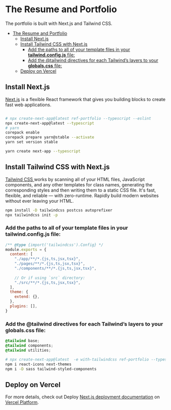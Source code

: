 # The Resume and Portfolio
The portfolio is built with Next.js and Tailwind CSS. 

- [The Resume and Portfolio](#the-resume-and-portfolio)
  - [Install Next.js](#install-nextjs)
  - [Install Tailwind CSS with Next.js](#install-tailwind-css-with-nextjs)
    - [Add the paths to all of your template files in your **tailwind.config.js** file:](#add-the-paths-to-all-of-your-template-files-in-your-tailwindconfigjs-file)
    - [Add the @tailwind directives for each Tailwind’s layers to your **globals.css** file:](#add-the-tailwind-directives-for-each-tailwinds-layers-to-your-globalscss-file)
  - [Deploy on Vercel](#deploy-on-vercel)


## Install Next.js
[Next.js](https://nextjs.org/docs/getting-started) is a flexible React framework that gives you building blocks to create fast web applications.

```bash

# npx create-next-app@latest ref-portfolio --typescript --eslint
npx create-next-app@latest --typescript
# yarn
corepack enable
corepack prepare yarn@stable --activate
yarn set version stable

yarn create next-app --typescript 
```

## Install Tailwind CSS with Next.js
[Tailwind CSS ](https://tailwindcss.com/docs/guides/nextjs)works by scanning all of your HTML files, JavaScript components, and any other templates for class names, generating the corresponding styles and then writing them to a static CSS file.
It's fast, flexible, and reliable — with zero-runtime.
Rapidly build modern websites without ever leaving your HTML.

```bash
npm install -D tailwindcss postcss autoprefixer
npx tailwindcss init -p
```
### Add the paths to all of your template files in your **tailwind.config.js** file:
```js
/** @type {import('tailwindcss').Config} */
module.exports = {
  content: [
    "./app/**/*.{js,ts,jsx,tsx}",
    "./pages/**/*.{js,ts,jsx,tsx}",
    "./components/**/*.{js,ts,jsx,tsx}",
 
    // Or if using `src` directory:
    "./src/**/*.{js,ts,jsx,tsx}",
  ],
  theme: {
    extend: {},
  },
  plugins: [],
}

```
### Add the @tailwind directives for each Tailwind’s layers to your **globals.css** file:
```css
@tailwind base;
@tailwind components;
@tailwind utilities;
```

```bash
# npx create-next-app@latest  -e with-tailwindcss ref-portfolio --typescript
npm i react-icons next-themes
npm i -D sass tailwind-styled-components
```
## Deploy on Vercel

For more details, check out Deploy [Next.js deployment documentation](https://nextjs.org/docs/deployment) on [Vercel Platform](https://vercel.com/new?utm_medium=default-template&filter=next.js&utm_source=create-next-app&utm_campaign=create-next-app-readme).
